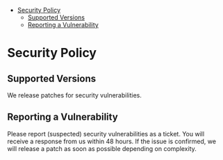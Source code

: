 - [Security Policy](#security-policy)
  - [Supported Versions](#supported-versions)
  - [Reporting a Vulnerability](#reporting-a-vulnerability)

# Security Policy

## Supported Versions

We release patches for security vulnerabilities.
## Reporting a Vulnerability

Please report (suspected) security vulnerabilities as a ticket. You will receive a response from
us within 48 hours. If the issue is confirmed, we will release a patch as soon
as possible depending on complexity.
